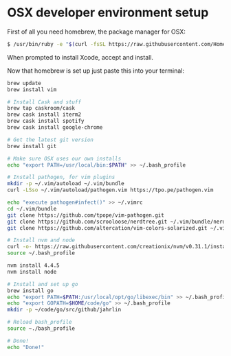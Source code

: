 # OSX developer environment setup

First of all you need homebrew, the package manager for OSX:

```bash
$ /usr/bin/ruby -e "$(curl -fsSL https://raw.githubusercontent.com/Homebrew/install/master/install)"
```

When prompted to install Xcode, accept and install.

Now that homebrew is set up just paste this into your terminal:

```bash
brew update
brew install vim

# Install Cask and stuff
brew tap caskroom/cask
brew cask install iterm2
brew cask install spotify
brew cask install google-chrome
```

```bash
# Get the latest git version
brew install git

# Make sure OSX uses our own installs
echo "export PATH=/usr/local/bin:$PATH" >> ~/.bash_profile

# Install pathogen, for vim plugins
mkdir -p ~/.vim/autoload ~/.vim/bundle
curl -LSso ~/.vim/autoload/pathogen.vim https://tpo.pe/pathogen.vim

echo "execute pathogen#infect()" >> ~/.vimrc
cd ~/.vim/bundle
git clone https://github.com/tpope/vim-pathogen.git
git clone https://github.com/scrooloose/nerdtree.git ~/.vim/bundle/nerdtree
git clone https://github.com/altercation/vim-colors-solarized.git ~/.vim/bundle/vim-colors-solarized

# Install nvm and node
curl -o- https://raw.githubusercontent.com/creationix/nvm/v0.31.1/install.sh | bash
source ~/.bash_profile

nvm install 4.4.5
nvm install node

# Install and set up go
brew install go
echo "export PATH=$PATH:/usr/local/opt/go/libexec/bin" >> ~/.bash_profile
echo "export GOPATH=$HOME/code/go" >> ~/.bash_profile
mkdir -p ~/code/go/src/github/jahrlin

# Reload bash_profile
source ~./bash_profile

# Done!
echo "Done!"
```

